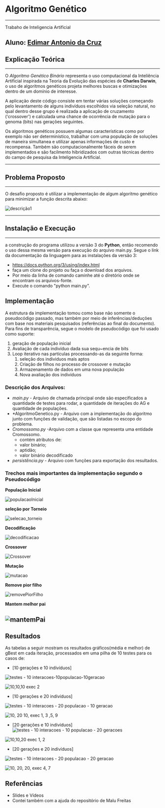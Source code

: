 # Algoritmo Genético
---
 
 
 Trabaho de Inteligencia Artificial

 Aluno: [Edimar Antonio da Cruz](https://github.com/edimar7972)
---
 ## Explicação Teórica
---
 O _*Algoritmo Genético Binário*_ representa o uso computacional da Inteliência Artificial inspirada na Teoria da Evolução das espécies de **Charles Darwin**, o uso de algoritmos genéticos projeta melhores buscas e otimizações dentro de um domínio de interesse.
 
 A aplicação deste código consiste em tentar várias soluções começando pelo levantamento de alguns indivíduos escolhidos via seleção natural, no qual dentro desse grupo é realizada a aplicação de cruzamento ('crossover') e calculada uma chance de ocorrência de mutação para o genoma (bits) nas gerações seguintes.

 Os algoritmos genéticos possuem algumas características como por exemplo não ser determinístico, trabalhar com uma população de soluções de maneira simultanea e utilizar apenas informações de custo e recompensa. Também são computacionalmente fáceis de serem implementados e são facilmento hibridizados com outras técnicas dentro do campo de pesquisa da Inteligencia Artificial.

---
 ## Problema Proposto  
---

O desafio proposto é utilizar a implementação de algum algoritmo genético para minimizar a função descrita abaixo:


![descrição1](https://user-images.githubusercontent.com/55880792/150849825-02809e63-ff77-4029-868e-3734cd0075ec.png)

---
## Instalação e Execução
---
a construção do programa utilizou a versão 3 do **Python**, então recomendo o uso dessa mesma versão para execução do arquivo main.py. Segue o link da documentação da linguagem para as instalações da versão 3:
- https://docs.python.org/3/using/index.html
- faça um clone do projeto ou faça o download dos arquivos.
- Por meio da linha de comando caminhe até o diretório onde se encontram os arquivos-fonte.
- Execute o comando "python main.py".

## Implementação

A estrutura da implementação tomou como base não somente o pseudocódigo passado, mas também por meio de inferências/deduções com base nos materiais pesquisados (referências ao final do documento). Para fins de transparência, segue o modelo de pseudocódigo que foi usado como suporte:

1. geração de população inicial <br>
2. Avaliação de cada indivíduo dada sua sequ~encia de bits <br>
3. Loop iterativo nas partículas processando-as da seguinte forma:<br>
   1. seleção dos individuos mais aptos
   2. Criação de filhos no processo de crossover e mutação
   3. Armazenamento de dados em uma nova população
   4. Nova avaliação dos indivíduos

### Descrição dos Arquivos:
- *main.py* - Arquivo de chamada principal onde são especificados a quantidade de testes para rodar, a quantidade de iterações do AG e quantidade de populações.
- *AlgoritmoGenetico.py - Arquivo com a implementação do algoritmo junto com funções de validação, que são listadas no escopo do problema.
- *Cromossomo.py* -Arquivo com a classe que representa uma entidade Cromossomo.
   - contém atributos de:
   - valor binário;
   - aptidão;
   - valor binário decodificado
- *persistência.py* - Arquivo com funções para exportação dos resultados.

### Trechos mais importantes da implementação segundo o Pseudocódigo

**População Inicial** 
   
![populacaoInicial](https://user-images.githubusercontent.com/55880792/150856280-75d1110e-edc0-4766-b59e-bd04e451acaa.png)

**seleção por Torneio**

![selecao_torneio](https://user-images.githubusercontent.com/55880792/150856632-ea18782c-899f-4064-86d1-9ea179307a69.png)

**Decodificação**

![decodificacao](https://user-images.githubusercontent.com/55880792/150856740-c6c38d0a-6060-44a3-9ffa-906979fb06ab.png)

**Crossover**

![Crossover](https://user-images.githubusercontent.com/55880792/150856839-c2f374b6-2746-4490-8e43-8f8471d92eb3.png)

**Mutação**

![mutacao](https://user-images.githubusercontent.com/55880792/150856937-d94d1e15-3239-41ec-b8e8-1a96dcb64d13.png)

**Remove pior filho**

![removePiorFilho](https://user-images.githubusercontent.com/55880792/150857205-ee664260-b79b-4a36-81b8-8849810bbeda.png)

**Mantem melhor pai**

![mantemPai](https://user-images.githubusercontent.com/55880792/150857302-31c668a8-d819-4d77-8769-5874e03b656f.png)
---
## Resultados
As tabelas a seguir mostram os resultados gráficos(média e melhor) de gBest em cada iteração, processados em uma pilha de 10 testes para os casos de:

- [10 gerações e 10 indivíduos]

![testes - 10 interacoes-10populacao-10geracao](https://user-images.githubusercontent.com/55880792/150859772-6e696194-4ae4-4166-8734-b0014628c163.png)

![10,10,10 exec 2](https://user-images.githubusercontent.com/55880792/150859802-4d7b0129-0c0d-4cfb-834e-4617f55dd66e.png)

- [10 gerações e 20 indivíduos]
 
![testes - 10 interacoes - 20 populacao - 10 geracao](https://user-images.githubusercontent.com/55880792/150860027-33f2688d-4e6e-4dcd-af44-093fd6d7c8f4.png)

![10, 20 10, exec 1, 3 ,5, 9](https://user-images.githubusercontent.com/55880792/150860092-21c1c90a-8de7-424f-9d41-9a90ee7bbf7a.png)

- [20 gerações e 10 indivíduos]
![testes - 10 interacoes - 10 populacao - 20 geracoes](https://user-images.githubusercontent.com/55880792/150860310-2c64aba2-9273-4b16-93bb-855ff02205ff.png)

![10,10,20 exec 1, 2](https://user-images.githubusercontent.com/55880792/150860343-580d273f-c550-44d8-9aea-27b90704a00f.png)

- [20 gerações e 20 indivíduos]



![testes - 10 interacoes - 20 populacao - 20 geracao](https://user-images.githubusercontent.com/55880792/150860473-74c23b63-7a00-41e6-8670-dbde460abb63.png)

![10, 20, 20, exec 4, 7](https://user-images.githubusercontent.com/55880792/150860493-31412c91-35ef-49a6-ad7d-d7dff8eb105a.png)

## Referências
 * Slides e Vídeos
 * Contei também com a ajuda do repositório de Malu Freitas
